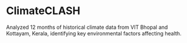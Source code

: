 # ClimateCLASH
Analyzed 12 months of historical climate data from VIT Bhopal and Kottayam, Kerala, identifying key environmental factors affecting health.

